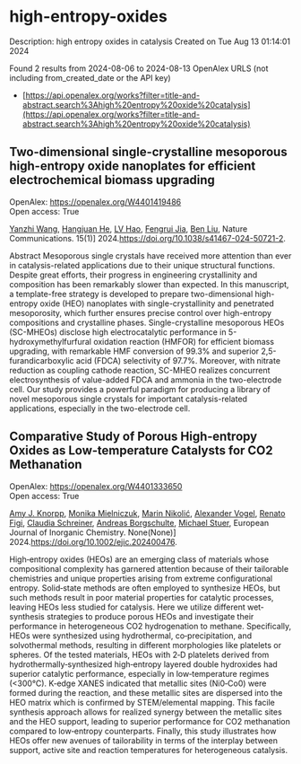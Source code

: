 # high-entropy-oxides
Description: high entropy oxides in catalysis
Created on Tue Aug 13 01:14:01 2024

Found 2 results from 2024-08-06 to 2024-08-13
OpenAlex URLS (not including from_created_date or the API key)
- [https://api.openalex.org/works?filter=title-and-abstract.search%3Ahigh%20entropy%20oxide%20catalysis](https://api.openalex.org/works?filter=title-and-abstract.search%3Ahigh%20entropy%20oxide%20catalysis)

## Two-dimensional single-crystalline mesoporous high-entropy oxide nanoplates for efficient electrochemical biomass upgrading   

OpenAlex: https://openalex.org/W4401419486    
Open access: True
    
[Yanzhi Wang](https://openalex.org/A5100651384), [Hangjuan He](https://openalex.org/A5101283720), [LV Hao](https://openalex.org/A5101354290), [Fengrui Jia](https://openalex.org/A5102220391), [Ben Liu](https://openalex.org/A5019358573), Nature Communications. 15(1)] 2024.https://doi.org/10.1038/s41467-024-50721-2.
    
Abstract Mesoporous single crystals have received more attention than ever in catalysis-related applications due to their unique structural functions. Despite great efforts, their progress in engineering crystallinity and composition has been remarkably slower than expected. In this manuscript, a template-free strategy is developed to prepare two-dimensional high-entropy oxide (HEO) nanoplates with single-crystallinity and penetrated mesoporosity, which further ensures precise control over high-entropy compositions and crystalline phases. Single-crystalline mesoporous HEOs (SC-MHEOs) disclose high electrocatalytic performance in 5-hydroxymethylfurfural oxidation reaction (HMFOR) for efficient biomass upgrading, with remarkable HMF conversion of 99.3% and superior 2,5-furandicarboxylic acid (FDCA) selectivity of 97.7%. Moreover, with nitrate reduction as coupling cathode reaction, SC-MHEO realizes concurrent electrosynthesis of value-added FDCA and ammonia in the two-electrode cell. Our study provides a powerful paradigm for producing a library of novel mesoporous single crystals for important catalysis-related applications, especially in the two-electrode cell.    

    

## Comparative Study of Porous High‐entropy Oxides as Low‐temperature Catalysts for CO2 Methanation   

OpenAlex: https://openalex.org/W4401333650    
Open access: True
    
[Amy J. Knorpp](https://openalex.org/A5025967953), [Monika Mielniczuk](https://openalex.org/A5106310285), [Marin Nikolić](https://openalex.org/A5029742679), [Alexander Vogel](https://openalex.org/A5018960376), [Renato Figi](https://openalex.org/A5011464877), [Claudia Schreiner](https://openalex.org/A5014885938), [Andreas Borgschulte](https://openalex.org/A5088521783), [Michael Stuer](https://openalex.org/A5014688343), European Journal of Inorganic Chemistry. None(None)] 2024.https://doi.org/10.1002/ejic.202400476.
    
High‐entropy oxides (HEOs) are an emerging class of materials whose compositional complexity has garnered attention because of their tailorable chemistries and unique properties arising from extreme configurational entropy. Solid‐state methods are often employed to synthesize HEOs, but such methods result in poor material properties for catalytic processes, leaving HEOs less studied for catalysis. Here we utilize different wet‐synthesis strategies to produce porous HEOs and investigate their performance in heterogeneous CO2 hydrogenation to methane. Specifically, HEOs were synthesized using hydrothermal, co‐precipitation, and solvothermal methods, resulting in different morphologies like platelets or spheres. Of the tested materials, HEOs with 2‐D platelets derived from hydrothermally‐synthesized high‐entropy layered double hydroxides had superior catalytic performance, especially in low‐temperature regimes (<300°C). K‐edge XANES indicated that metallic sites (Ni0‐Co0) were formed during the reaction, and these metallic sites are dispersed into the HEO matrix which is confirmed by STEM/elemental mapping. This facile synthesis approach allows for realized synergy between the metallic sites and the HEO support, leading to superior performance for CO2 methanation compared to low‐entropy counterparts. Finally, this study illustrates how HEOs offer new avenues of tailorability in terms of the interplay between support, active site and reaction temperatures for heterogeneous catalysis.    

    

